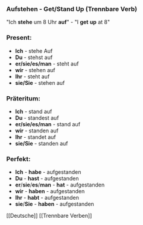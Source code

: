 ### Aufstehen - Get/Stand Up   (Trennbare Verb)

"Ich **stehe** um 8 Uhr **auf**" - "I **get** **up** at 8"

### Present:
* **Ich** - stehe Auf
* **Du** - stehst auf
* **er/sie/es/man** - steht auf
* **wir** - stehen auf
* **Ihr** - steht auf
* **sie/Sie** - stehen auf


### Präteritum:
* **Ich** - stand auf
* **Du** - standest auf
* **er/sie/es/man** - stand auf
* **wir** - standen auf
* **Ihr** - standet auf
* **sie/Sie** - standen auf



### Perfekt:
* **Ich** - **habe** - aufgestanden
* **Du** - **hast** - aufgestanden
* **er**/**sie**/**es**/**man** - **hat** - aufgestanden
* **wir** - **haben** - aufgestanden
* **Ihr** - **habt** - aufgestanden
* **sie**/**Sie** - **haben** - aufgestanden



[[Deutsche]]
[[Trennbare Verben]]